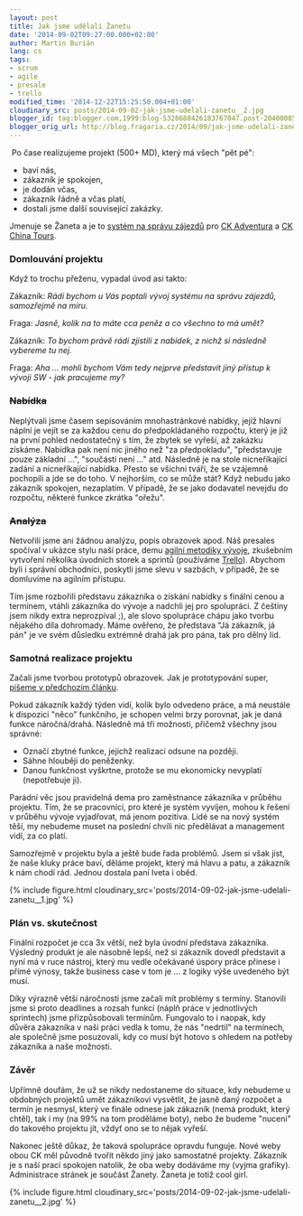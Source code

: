 ```yaml
---
layout: post
title: Jak jsme udělali Žanetu
date: '2014-09-02T09:27:00.000+02:00'
author: Martin Burián
lang: cs
tags:
- scrum
- agile
- presale
- trello
modified_time: '2014-12-22T15:25:50.004+01:00'
cloudinary_src: posts/2014-09-02-jak-jsme-udelali-zanetu__2.jpg
blogger_id: tag:blogger.com,1999:blog-5328688426183767847.post-2040008569658632063
blogger_orig_url: http://blog.fragaria.cz/2014/09/jak-jsme-udelali-zanetu.html
---
```


 Po čase realizujeme projekt (500+ MD), který má všech "pět pé":

  - baví nás,
  - zákazník je spokojen,
  - je dodán včas,
  - zákazník řádně a včas platí,
  - dostali jsme další související zakázky.

Jmenuje se Žaneta a je to [systém na správu
zájezdů](http://www.fragaria.cz/reference/2014/6/13/system-pro-spravu-zajezdu/)
pro [CK Adventura](http://www.adventura.cz/) a [CK China
Tours](http://www.chinatours.cz/).

### Domlouvání projektu

Když to trochu přeženu, vypadal úvod asi takto:

Zákazník: *Rádi bychom u Vás poptali vývoj systému na správu zájezdů,
samozřejmě na míru.*

Fraga: *Jasně, kolik na to máte cca peněz a co všechno to má umět?*

Zákazník: *To bychom právě rádi zjistili z nabídek, z nichž si následně
vybereme tu nej.*

Fraga: *Aha ... mohli bychom Vám tedy nejprve představit jiný přístup k
vývoji SW - jak pracujeme my?*

### ~~Nabídka~~

Neplýtvali jsme časem sepisováním mnohastránkové nabídky, jejíž hlavní
náplní je vejít se za každou cenu do předpokládaného rozpočtu, který je
již na první pohled nedostatečný s tím, že zbytek se vyřeší, až zakázku
získáme. Nabídka pak není nic jiného než "za předpokladu", "představuje
pouze základní ...", "součástí není ..." atd. Následně je na stole
nicneříkající zadání a nicneříkající nabídka. Přesto se všichni tváří,
že se vzájemně pochopili a jde se do toho. V nejhorším, co se může
stát? Když nebudu jako zákazník spokojen, nezaplatím. V případě, že se
jako dodavatel nevejdu do rozpočtu, některé funkce zkrátka "ořežu".

### ~~Analýza~~

Netvořili jsme ani žádnou analýzu, popis obrazovek apod. Náš presales
spočíval v ukázce stylu naší práce, demu [agilní metodiky
vývoje](http://cs.wikipedia.org/wiki/Agiln%C3%AD_metodiky), zkušebním
vytvoření několika úvodních storek a sprintů (používáme
[Trello](https://trello.com/)). Abychom byli i správní obchodníci,
poskytli jsme slevu v sazbách, v případě, že se domluvíme na agilním
přístupu.

Tím jsme rozbořili představu zákazníka o získání nabídky s finální cenou
a termínem, vtáhli zákazníka do vývoje a nadchli jej pro spolupráci. Z
češtiny jsem nikdy extra neprozpíval ;), ale slovo spolupráce chápu
jako tvorbu nějakého díla dohromady. Máme ověřeno, že představa "Já
zákazník, já pán" je ve svém důsledku extrémně drahá jak pro pána, tak
pro dělný lid.

### Samotná realizace projektu

Začali jsme tvorbou prototypů obrazovek. Jak je prototypování super,
[píšeme v předchozím
článku](http://blog.fragaria.cz/2014/06/analyza-prototyp-oboji.html).

Pokud zákazník každý týden vidí, kolik bylo odvedeno práce, a má
neustále k dispozici "něco" funkčního, je schopen velmi brzy porovnat,
jak je daná funkce náročná/drahá. Následně má tři možnosti, přičemž
všechny jsou správné:

  - Označí zbytné funkce, jejichž realizaci odsune na později.
  - Sáhne hlouběji do peněženky.
  - Danou funkčnost vyškrtne, protože se mu ekonomicky nevyplatí
    (nepotřebuje ji).

Parádní věc jsou pravidelná dema pro zaměstnance zákazníka v průběhu
projektu. Tím, že se pracovníci, pro které je systém vyvíjen, mohou k
řešení v průběhu vývoje vyjadřovat, má jenom pozitiva. Lidé se na nový
systém těší, my nebudeme muset na poslední chvíli nic předělávat a
management vidí, za co platí.

Samozřejmě v projektu byla a ještě bude řada problémů. Jsem si však
jist, že naše kluky práce baví, děláme projekt, který má hlavu a patu, a
zákazník k nám chodí rád. Jednou dostala paní Iveta i
oběd.

{% include figure.html cloudinary_src='posts/2014-09-02-jak-jsme-udelali-zanetu__1.jpg' %}

### Plán vs. skutečnost

Finální rozpočet je cca 3x větší, než byla úvodní představa zákazníka.
Výsledný produkt je ale násobně lepší, než si zákazník dovedl
představit a nyní má v ruce nástroj, který mu vedle očekávané úspory
práce přinese i přímé výnosy, takže business case v tom je ... z logiky
výše uvedeného být musí.

Díky výrazně větší náročnosti jsme začali mít problémy s termíny.
Stanovili jsme si proto deadlines a rozsah funkcí (náplň práce v
jednotlivých sprintech) jsme přizpůsobovali termínům. Fungovalo to i
naopak, kdy důvěra zákazníka v naši práci vedla k tomu, že nás "nedrtil"
na termínech, ale společně jsme posuzovali, kdy co musí být hotovo s
ohledem na potřeby zákazníka a naše možnosti.

### Závěr

Upřímně doufám, že už se nikdy nedostaneme do situace, kdy nebudeme u
obdobných projektů umět zákazníkovi vysvětlit, že jasně daný rozpočet a
termín je nesmysl, který ve finále odnese jak zákazník (nemá produkt,
který chtěl), tak i my (na 99% na tom proděláme boty), nebo že budeme
"nuceni" do takového projektu jít, vždyť ono se to nějak vyřeší.

Nakonec ještě důkaz, že taková spolupráce opravdu funguje. Nové weby
obou CK měl původně tvořit někdo jiný jako samostatné projekty. Zákazník
je s naší prací spokojen natolik, že oba weby dodáváme my (vyjma
grafiky). Administrace stránek je součást Žanety. Žaneta je totiž cool
girl.

{% include figure.html cloudinary_src='posts/2014-09-02-jak-jsme-udelali-zanetu__2.jpg' %}
